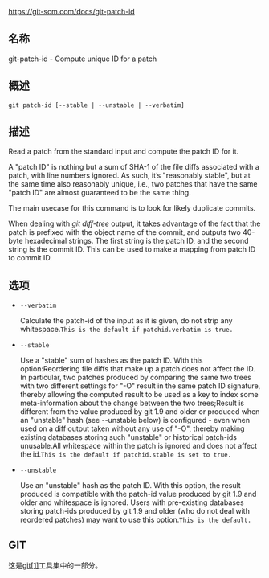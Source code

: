 https://git-scm.com/docs/git-patch-id

## 名称

git-patch-id - Compute unique ID for a patch

## 概述

```
git patch-id [--stable | --unstable | --verbatim]
```

## 描述

Read a patch from the standard input and compute the patch ID for it.

A "patch ID" is nothing but a sum of SHA-1 of the file diffs associated with a patch, with line numbers ignored. As such, it’s "reasonably stable", but at the same time also reasonably unique, i.e., two patches that have the same "patch ID" are almost guaranteed to be the same thing.

The main usecase for this command is to look for likely duplicate commits.

When dealing with *git diff-tree* output, it takes advantage of the fact that the patch is prefixed with the object name of the commit, and outputs two 40-byte hexadecimal strings. The first string is the patch ID, and the second string is the commit ID. This can be used to make a mapping from patch ID to commit ID.

## 选项

- `--verbatim`

  Calculate the patch-id of the input as it is given, do not strip any whitespace.`This is the default if patchid.verbatim is true.`

- `--stable`

  Use a "stable" sum of hashes as the patch ID. With this option:Reordering file diffs that make up a patch does not affect the ID. In particular, two patches produced by comparing the same two trees with two different settings for "-O<orderfile>" result in the same patch ID signature, thereby allowing the computed result to be used as a key to index some meta-information about the change between the two trees;Result is different from the value produced by git 1.9 and older or produced when an "unstable" hash (see --unstable below) is configured - even when used on a diff output taken without any use of "-O<orderfile>", thereby making existing databases storing such "unstable" or historical patch-ids unusable.All whitespace within the patch is ignored and does not affect the id.`This is the default if patchid.stable is set to true.`

- `--unstable`

  Use an "unstable" hash as the patch ID. With this option, the result produced is compatible with the patch-id value produced by git 1.9 and older and whitespace is ignored. Users with pre-existing databases storing patch-ids produced by git 1.9 and older (who do not deal with reordered patches) may want to use this option.`This is the default.`

## GIT

  这是[git[1]](../../Git)工具集中的一部分。